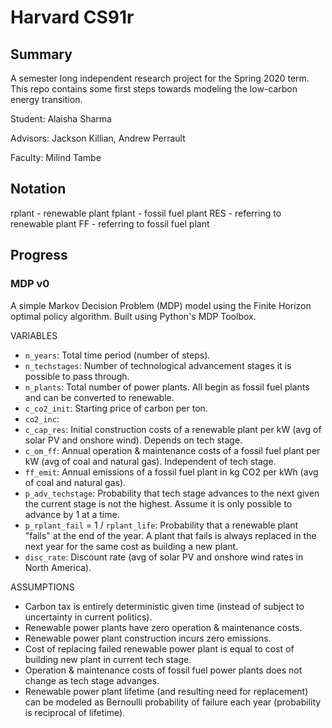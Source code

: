 # Harvard CS91r

## Summary

A semester long independent research project for the Spring 2020 term. This repo contains some first steps towards modeling the low-carbon energy transition.

Student: Alaisha Sharma

Advisors: Jackson Killian, Andrew Perrault

Faculty: Milind Tambe

## Notation

rplant - renewable plant 
fplant - fossil fuel plant
RES - referring to renewable plant
FF - referring to fossil fuel plant

## Progress

### MDP v0

A simple Markov Decision Problem (MDP) model using the Finite Horizon optimal policy algorithm. Built using Python's MDP Toolbox.

VARIABLES
- `n_years`: Total time period (number of steps).
- `n_techstages`: Number of technological advancement stages it is possible to pass through.
- `n_plants`: Total number of power plants. All begin as fossil fuel plants and can be converted to renewable.
- `c_co2_init`: Starting price of carbon per ton.
- `co2_inc`: 
- `c_cap_res`: Initial construction costs of a renewable plant per kW (avg of solar PV and onshore wind). Depends on tech stage.
- `c_om_ff`: Annual operation & maintenance costs of a fossil fuel plant per kW (avg of coal and natural gas). Independent of tech stage.
- `ff_emit`: Annual emissions of a fossil fuel plant in kg CO2 per kWh (avg of coal and natural gas).
- `p_adv_techstage`: Probability that tech stage advances to the next given the current stage is not the highest. Assume it is only possible to advance by 1 at a time.
- `p_rplant_fail` = 1 / `rplant_life`: Probability that a renewable plant "fails" at the end of the year. A plant that fails is always replaced in the next year for the same cost as building a new plant.
- `disc_rate`: Discount rate (avg of solar PV and onshore wind rates in North America).

ASSUMPTIONS
- Carbon tax is entirely deterministic given time (instead of subject to uncertainty in current politics).
- Renewable power plants have zero operation & maintenance costs.
- Renewable power plant construction incurs zero emissions.
- Cost of replacing failed renewable power plant is equal to cost of building new plant in current tech stage. 
- Operation & maintenance costs of fossil fuel power plants does not change as tech stage advanges.
- Renewable power plant lifetime (and resulting need for replacement) can be modeled as Bernoulli probability of failure each year (probability is reciprocal of lifetime).
